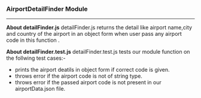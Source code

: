 ### AirportDetailFinder Module ###
 ***
**About detailFinder.js**
detailFinder.js returns the detail like airport name,city and country  of the airport in an object form when user pass any airport code in this function .

**About detailFinder.test.js**
detailFinder.test.js tests our module function on the follwing test cases:-

* prints the airport deatils in object form if correct code is given.
* throws error if the airport code is not of string type.
* throws error if the passed airport code is not present in our airportData.json file.

